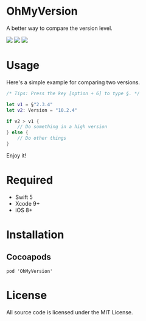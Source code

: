 # OhMyVersion
A better way to compare the version level.

![](https://img.shields.io/badge/License-MIT-0099ff.svg) 
![](https://img.shields.io/badge/Language-Swift5-ff69b4.svg) 
![](https://img.shields.io/badge/version-0.0.2-5cde45.svg)

# Usage
Here's a simple example for comparing two versions.


```swift
/* Tips: Press the key [option + 6] to type §. */

let v1 = §"2.3.4"
let v2: Version = "10.2.4"

if v2 > v1 {
    // Do something in a high version
} else {
    // Do other things
}
```


Enjoy it!

# Required
* Swift 5
* Xcode 9+
* iOS 8+


# Installation
## Cocoapods
```
pod 'OhMyVersion'
```

# License
All source code is licensed under the MIT License.


